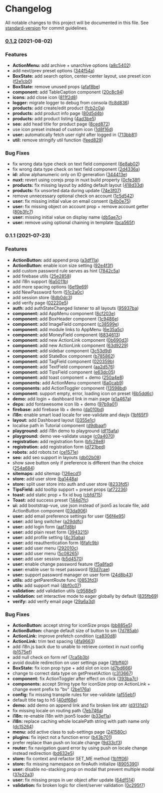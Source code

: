 # Changelog

All notable changes to this project will be documented in this file. See [standard-version](https://github.com/conventional-changelog/standard-version) for commit guidelines.

### [0.1.2](https://github.com/gru-agency/headless-dashboard/compare/v0.1.1...v0.1.2) (2021-08-02)


### Features

* **ActionMenu:** add archive + unarchive options ([a8c5402](https://github.com/gru-agency/headless-dashboard/commit/a8c5402b6c989fe671206fa01f56a253c21e019c))
* add next/prev preset options ([344f54a](https://github.com/gru-agency/headless-dashboard/commit/344f54a1b3b0ffdfa566c92c804358c103290620))
* **BoxState:** add search option, center-center layout, use preset icon ([f2e1cb0](https://github.com/gru-agency/headless-dashboard/commit/f2e1cb0c015233643876318f5930ccb958922774))
* **BoxState:** remove unused props ([afaf8be](https://github.com/gru-agency/headless-dashboard/commit/afaf8be28ad659c6d16cfff2843a4a5f42ff0ed6))
* **component:** add TableCaption component ([20c8c94](https://github.com/gru-agency/headless-dashboard/commit/20c8c94d09d9180d44daf240da371387cf09a701))
* **icons:** add close icon ([811f2d8](https://github.com/gru-agency/headless-dashboard/commit/811f2d8d7b11dda15fda8feec6c62c4d1157612a))
* **logger:** migrate logger to debug from consola ([fc8d836](https://github.com/gru-agency/headless-dashboard/commit/fc8d8360ddb261606592dd53ba6afa3fa129270f))
* **products:** add create/edit product ([fcb2c0a](https://github.com/gru-agency/headless-dashboard/commit/fcb2c0aea4c22a56bb0e2718fdf588288548810f))
* **products:** add product info page ([80d5d4b](https://github.com/gru-agency/headless-dashboard/commit/80d5d4b44a0013cbb0defdea39383ab56aa51a51))
* **products:** add product listing ([4ad3be5](https://github.com/gru-agency/headless-dashboard/commit/4ad3be536e3702154165ae60be9f89eb9dab2005))
* **seo:** add head title for product page ([8ced872](https://github.com/gru-agency/headless-dashboard/commit/8ced872d2534e5ac0a25c6a01eb02c7037ca055f))
* use icon preset instead of custom icon ([1d8f16d](https://github.com/gru-agency/headless-dashboard/commit/1d8f16d632f7fd07e0985a58fce6ea1092440c9a))
* **user:** automatically fetch user right after logged in ([713bb81](https://github.com/gru-agency/headless-dashboard/commit/713bb812ce732c185fc6c488ea0031660dc330ca))
* **util:** remove stringify util function ([feed829](https://github.com/gru-agency/headless-dashboard/commit/feed8297e38b93432109948f5fb5f0301e409d30))


### Bug Fixes

* fix wrong data type check on text field component ([6e8ab02](https://github.com/gru-agency/headless-dashboard/commit/6e8ab028bfd68561a76d963b960aa945dc08aac7))
* fix wrong data type check on text field component ([2d4336a](https://github.com/gru-agency/headless-dashboard/commit/2d4336a8e870d0026faf5444af5e9a6bbed7c64a))
* **id:** allow alphanumeric only on ID generation ([344413e](https://github.com/gru-agency/headless-dashboard/commit/344413e1664f212e8603eca46b75080f0dc65e1d))
* **nuxt:** revert using corejs prop in nuxt build property ([0cfe38f](https://github.com/gru-agency/headless-dashboard/commit/0cfe38f8a2f8aa1e0c159f3525f996d2b667c65b))
* **products:** fix missing layout by adding default layout ([418d33d](https://github.com/gru-agency/headless-dashboard/commit/418d33d155e581528eb25f4def7ff826de4c331a))
* **products:** fix unsorted data during update ([74e3f07](https://github.com/gru-agency/headless-dashboard/commit/74e3f075faec0cfe959767cdd322fc769a593fb1))
* remove unnecessary optional check on account ([1c5d542](https://github.com/gru-agency/headless-dashboard/commit/1c5d542de0796ddce484a4c66294cef78451d325))
* **user:** fix missing initial value on email consent ([b4b0e75](https://github.com/gru-agency/headless-dashboard/commit/b4b0e7549626825ca3cbbb0dbe9ca0c07631d4e6))
* **user:** fix missing object on account prop + remove account getter ([80b3fc7](https://github.com/gru-agency/headless-dashboard/commit/80b3fc757e837d65e8859975a86eee7f4cfa37c6))
* **user:** missing initial value on display name ([db5ae7c](https://github.com/gru-agency/headless-dashboard/commit/db5ae7ce4467421d15b5ed3bdcf1d283e7a14778))
* **user:** remove using optional chaining in template ([bca565f](https://github.com/gru-agency/headless-dashboard/commit/bca565f7e5d8171820f2cb44a8a9ed26aab36e41))

### 0.1.1 (2021-07-23)


### Features

* **ActionButton:** add append prop ([a3df11a](https://github.com/gru-agency/headless-dashboard/commit/a3df11a6faa297ce5a1bc49d3dae6d88d509e10e))
* **ActionButton:** enable icon size setting ([92e4f3f](https://github.com/gru-agency/headless-dashboard/commit/92e4f3f9bf2ecd3593308e69e2cc47a8341cb53e))
* add custom password rule serves as hint ([7842c5a](https://github.com/gru-agency/headless-dashboard/commit/7842c5a4beaab39bcc06ecff7eefb80fe9e073ba))
* add firebase utils ([25e2858](https://github.com/gru-agency/headless-dashboard/commit/25e2858496bfe707a88a53cbe8033d6c6057dec3))
* add i18n support ([6a5011b](https://github.com/gru-agency/headless-dashboard/commit/6a5011be01f0edc55fe1c45373094f37a019c4ad))
* add more spacing options ([6ef9e69](https://github.com/gru-agency/headless-dashboard/commit/6ef9e69dc2c7c5467017420ef0245479ca74aebf))
* add NewPassword form ([51c2a0c](https://github.com/gru-agency/headless-dashboard/commit/51c2a0cd016fadba3b5b7d77e7bcfafdfcbc4aa2))
* add session store ([8db0dc3](https://github.com/gru-agency/headless-dashboard/commit/8db0dc3aff193999c4d3c292e4c31d6c24b1414a))
* add verify page ([02220e5](https://github.com/gru-agency/headless-dashboard/commit/02220e5ecdb54a7531ecd2c64e3367da3fadc373))
* **auth:** add authStateChanged listener to all layouts ([95937ba](https://github.com/gru-agency/headless-dashboard/commit/95937bab54d2e29a699bbda1d1eaa1ba364555ea))
* **component:** add AppMenu component ([8cf203e](https://github.com/gru-agency/headless-dashboard/commit/8cf203e550dbffdf7bb3f0c2efca635480e86e72))
* **component:** add BoxHeader component ([1c9486e](https://github.com/gru-agency/headless-dashboard/commit/1c9486e071e6f98d6fa5f36ee5bb05b361395b45))
* **component:** add ImageField component ([c38599e](https://github.com/gru-agency/headless-dashboard/commit/c38599e6ca2e2e015fe4cdafd1b5fd9ac7d52e0b))
* **component:** add module links to AppMenu ([6e35a5c](https://github.com/gru-agency/headless-dashboard/commit/6e35a5c61c675bbd0694b03d5f1afe96b4d7780f))
* **component:** add MoneyField component ([6834613](https://github.com/gru-agency/headless-dashboard/commit/6834613db3c3751ce45cb168c23b13eb1fa90835))
* **component:** add new ActionLink component ([0b690d3](https://github.com/gru-agency/headless-dashboard/commit/0b690d3e63e7ed119e43d89c30a10fc21273b940))
* **component:** add new ActionLink component ([63d9229](https://github.com/gru-agency/headless-dashboard/commit/63d9229be57552dafa4268c507da287b5f7dd423))
* **component:** add sidebar component ([3c53d9d](https://github.com/gru-agency/headless-dashboard/commit/3c53d9d19ad394b4ca96be73a136ccdd627679e8))
* **component:** add StateBox component ([b785862](https://github.com/gru-agency/headless-dashboard/commit/b785862b7a3b6878a82846745157b47694df693e))
* **component:** add TagField component ([020359b](https://github.com/gru-agency/headless-dashboard/commit/020359bddbf2af9d2c1eea3ef9c5bf929cb1a807))
* **component:** add TextField component ([aa2d576](https://github.com/gru-agency/headless-dashboard/commit/aa2d576b0e8a51e78d746b4d82819303f731d48a))
* **component:** add TipsField component ([e63dc05](https://github.com/gru-agency/headless-dashboard/commit/e63dc0535420706c67265f29e8d3c157ff79df48))
* **component:** add toast component + demo ([250a4e8](https://github.com/gru-agency/headless-dashboard/commit/250a4e846f5ef9c4c1c2bd5f18b8b723a80991e1))
* **components:** add ActionMenu component ([6a0cab9](https://github.com/gru-agency/headless-dashboard/commit/6a0cab996e9fea44d650c2b61422307bd950c1a1))
* **components:** add ActionToggler component ([13598bd](https://github.com/gru-agency/headless-dashboard/commit/13598bd87f14330ca948435a6c4ffc6fa67ca6f1))
* **component:** support empty, error, loading icon on preset ([6b5dd6c](https://github.com/gru-agency/headless-dashboard/commit/6b5dd6c58af968b04ec5538b8b34bd0d63f38fbf))
* **demo:** add login + dashboard link in main page ([e1a467a](https://github.com/gru-agency/headless-dashboard/commit/e1a467a3e8aedbb2b79d8d1cb2d3b55fbefb7fb3))
* **deps:** add fontawesome icon lib + demo ([97b9a01](https://github.com/gru-agency/headless-dashboard/commit/97b9a012f351a90b0b8d2cc5f85b1ddfaeb108f9))
* **firebase:** add firebase lib + demo ([da010bd](https://github.com/gru-agency/headless-dashboard/commit/da010bd4664137c86a9e2ebf808cb3da8652606e))
* **i18n:** enable smart load locale for vee-validate and dayjs ([1bf65f1](https://github.com/gru-agency/headless-dashboard/commit/1bf65f16bd948f5334958df107e6acef143f5af3))
* **layout:** add Dashboard layout ([0355e1c](https://github.com/gru-agency/headless-dashboard/commit/0355e1c2523025892f872ed1a90c7b67db581bce))
* localise path in Tutorial component ([d9dbaaf](https://github.com/gru-agency/headless-dashboard/commit/d9dbaafcefa502e19c0dcf2569cdd82e2f22d61c))
* **playground:** add i18n demo to playground ([df15afa](https://github.com/gru-agency/headless-dashboard/commit/df15afa92a167edfee5aee06db7cbc8b81ed72a4))
* **playground:** demo vee-validate usage ([c0a4070](https://github.com/gru-agency/headless-dashboard/commit/c0a40709fca2157075d68357376fb2f0da8d1027))
* **registration:** add registration form ([bfc28e8](https://github.com/gru-agency/headless-dashboard/commit/bfc28e8f403ee6cf914f2917a3a998c16f0de28b))
* **registration:** add registration form ([d721bed](https://github.com/gru-agency/headless-dashboard/commit/d721beda4ee318e1558ab44cb2dac3af248fcdd9))
* **robots:** add robots.txt ([ce1571e](https://github.com/gru-agency/headless-dashboard/commit/ce1571e5fe1c7135e1a8b496b70cf2b940f50804))
* **seo:** add seo support in layouts ([db02b08](https://github.com/gru-agency/headless-dashboard/commit/db02b0868a4468129245f083e0a60fa837d976fa))
* show save button only if preference is different than the choice ([254a684](https://github.com/gru-agency/headless-dashboard/commit/254a6847741467d0eddb7d83e52fb68ac8bff389))
* **sitemaps:** add sitemap ([126ecd1](https://github.com/gru-agency/headless-dashboard/commit/126ecd1ee0de80d16a46c5b43b0e0661e67fa9ef))
* **store:** add user store ([ba1448a](https://github.com/gru-agency/headless-dashboard/commit/ba1448a3196dc317286f6b7ace1952e4c9a3b5af))
* **store:** split user store into auth and user store ([8233fd5](https://github.com/gru-agency/headless-dashboard/commit/8233fd52defc982593f62cf180cdafa1d7af9081))
* **TipsField:** add tooltip support + preset props ([af72236](https://github.com/gru-agency/headless-dashboard/commit/af72236e664e453ee3d2e6dd79b7f7c0066f935e))
* **toast:** add static prop + fix id bug ([cbfd715](https://github.com/gru-agency/headless-dashboard/commit/cbfd715e4f0f89290119f186bb92a70b6c3b8848))
* **Toast:** add success preset ([144d7fc](https://github.com/gru-agency/headless-dashboard/commit/144d7fc4384ffc7fcdb4fbc8d4c3a19735255a75))
* **ui:** add bootstrap-vue, use json instead of json5 as locale file, add ActionButton component ([03da906](https://github.com/gru-agency/headless-dashboard/commit/03da90656020d5c3a86924ae736e3f24391dd014))
* **user:** add email preference settings for user ([56f4e95](https://github.com/gru-agency/headless-dashboard/commit/56f4e958daafc46572de620b2e77141fd26182ce))
* **user:** add lang switcher ([a29ddfc](https://github.com/gru-agency/headless-dashboard/commit/a29ddfc8467b38efa880024c02575333baf2807b))
* **user:** add login form ([aaf7d8b](https://github.com/gru-agency/headless-dashboard/commit/aaf7d8bd080ead576a5d293602259a8614d8ca86))
* **user:** add plain reset form ([3943215](https://github.com/gru-agency/headless-dashboard/commit/3943215be24d175d10506a0b4f24f3be7b844a68))
* **user:** add profile setting ([4c35aba](https://github.com/gru-agency/headless-dashboard/commit/4c35aba13aa6bff517095e43c15c7533b2202183))
* **user:** add reauthentication form ([6fafc9b](https://github.com/gru-agency/headless-dashboard/commit/6fafc9b509d30458774e6b595d364cad34c9b34a))
* **user:** add user menu ([292010c](https://github.com/gru-agency/headless-dashboard/commit/292010ca9d86f9c4996a9aa2d407fbe0ce85d5d8))
* **user:** add user menu ([5c08265](https://github.com/gru-agency/headless-dashboard/commit/5c0826577a288090d4de648f64920a76eeaf2f31))
* **user:** add user session ([b5d4570](https://github.com/gru-agency/headless-dashboard/commit/b5d457028edf344b81a248ef8f25f45ca22f986b))
* **user:** enable change password feature ([f5a8fad](https://github.com/gru-agency/headless-dashboard/commit/f5a8fadd699c4ff0539e98554750470d00f29ced))
* **user:** enable user to reset password ([93d7cae](https://github.com/gru-agency/headless-dashboard/commit/93d7cae4f336c614e71e661b50b6d7dd26bf6f73))
* **user:** support password manager on user form ([24d8b43](https://github.com/gru-agency/headless-dashboard/commit/24d8b4393ba2aff15eda8b5b0f22265af1bdaf28))
* **utils:** add getParentRoute func ([0853fd3](https://github.com/gru-agency/headless-dashboard/commit/0853fd34ddb67db4047287c55f851dcc536717f0))
* **utils:** add support mail ([4bf0c07](https://github.com/gru-agency/headless-dashboard/commit/4bf0c078ed8bb7eb1bd982c669fd4b1a623c8db7))
* **validation:** add validation utils ([c9588e1](https://github.com/gru-agency/headless-dashboard/commit/c9588e1f0dbb1a4c91da9ee24fee1f5a3914587d))
* **validation:** set interactive mode to eager globally by default ([835fb69](https://github.com/gru-agency/headless-dashboard/commit/835fb6980a9bd8ec5b92606d583b0f867149192c))
* **verify:** add verify email page ([29a6a3d](https://github.com/gru-agency/headless-dashboard/commit/29a6a3d17dabbec2291a24c1bbc12bb5c1227e8a))


### Bug Fixes

* **ActionButton:** accept string for iconSize props ([bb885e5](https://github.com/gru-agency/headless-dashboard/commit/bb885e500045d257d77168b23cb6837331974d5b))
* **ActionButton:** change default size of button to sm ([7d785ab](https://github.com/gru-agency/headless-dashboard/commit/7d785ab0e7380433cdbe04cfb05fbea10aaa54e2))
* **ActionLink:** improve prefetch condition ([ca830d8](https://github.com/gru-agency/headless-dashboard/commit/ca830d8f85a1cf323ecd611f1970faf429ff6088))
* **ActionLink:** trim text spacing ([4fa9663](https://github.com/gru-agency/headless-dashboard/commit/4fa9663b5f0e9a66d90b325b8d096f06223ba445))
* add i18n.js back due to unable to retrieve context in nuxt config ([b1575ef](https://github.com/gru-agency/headless-dashboard/commit/b1575ef89889d2599d3f28c829a229c9d16c4bb8))
* add null check on form ref ([7ca5b3b](https://github.com/gru-agency/headless-dashboard/commit/7ca5b3b7fcc25878043b55a76f48b3335e3ed962))
* avoid double redirection on user settings page ([3fbff40](https://github.com/gru-agency/headless-dashboard/commit/3fbff409bb06bc619d81f76c329f8011a1feffec))
* **BoxState:** fix icon prop type + add slot on icon ([d7bd666](https://github.com/gru-agency/headless-dashboard/commit/d7bd666cf02043e925520d331568f665f2626d75))
* change to correct data type on getPresetAction ([c313667](https://github.com/gru-agency/headless-dashboard/commit/c313667db1545cf50ae0946fc8213c39eb0575f4))
* **component:** fix ActionToggler after effect on click ([393ba7c](https://github.com/gru-agency/headless-dashboard/commit/393ba7cc0674e8ea65f8014d89e8b254186b077d))
* **components:** accept String type for iconSize prop on ActionLink + change event prefix to "bv" ([2be176a](https://github.com/gru-agency/headless-dashboard/commit/2be176a2338429309fb546420af9897a242f2ac6))
* **config:** fix missing transpile rules for  vee-validate ([af55eb1](https://github.com/gru-agency/headless-dashboard/commit/af55eb1b891f6d240505aa18e1f0e88a0a5c0b0b))
* default title tag to h5 ([40df68e](https://github.com/gru-agency/headless-dashboard/commit/40df68eb57cdfefb7f47651907740b31a520e82a))
* **demo:** add demo on append link and fix broken link attr ([d3131d2](https://github.com/gru-agency/headless-dashboard/commit/d3131d2c0cec903579b985bfdcbf18be40515261))
* fix missing locale on routing path ([7eb746a](https://github.com/gru-agency/headless-dashboard/commit/7eb746a85dbb73fd51eddcadb1eb6e49c9721e36))
* **i18n:** re-enable i18n with json5 loader ([b33ef1a](https://github.com/gru-agency/headless-dashboard/commit/b33ef1a423aa0c66e05ba170aff50d811bc5d66a))
* **i18n:** replace caching whole localePath string with path name only ([dc15264](https://github.com/gru-agency/headless-dashboard/commit/dc152648e4d50da32e35e6d51ffcab5214e516ba))
* **menu:** add active class to sub-settings page ([241580c](https://github.com/gru-agency/headless-dashboard/commit/241580cc0ad87e725cd6bc4f4709f4721fea32ea))
* **plugins:** fix inject not a function error ([b43b701](https://github.com/gru-agency/headless-dashboard/commit/b43b701d1c009a13a5ad8921c1de0b2e694788f2))
* prefer replace than push on locale change ([9d33cf3](https://github.com/gru-agency/headless-dashboard/commit/9d33cf34d2d72e764668fd8d7b529bd67f6bd181))
* **router:** fix navigation guard error by using push on locale change instead redirection ([bd632e5](https://github.com/gru-agency/headless-dashboard/commit/bd632e569fb03e47205ef665e185caf3b10340ec))
* **store:** fix context and refactor SET_ME method ([1b1ff06](https://github.com/gru-agency/headless-dashboard/commit/1b1ff064e234fa2056d0bf757454f31878550ee4))
* **store:** fix missing namespace on fireAuth initialize ([8905390](https://github.com/gru-agency/headless-dashboard/commit/890539015e212979a490c3a1ffc36364ae89dd46))
* **user:** disable no-stacking prop on modal that prevent multiple modal ([37e22a3](https://github.com/gru-agency/headless-dashboard/commit/37e22a308db6aaf54fe37e8f01f6561b34815a45))
* **user:** fix missing props in uer object after update ([64df514](https://github.com/gru-agency/headless-dashboard/commit/64df514a26874bc109849c73e0a77d6b6c126b91))
* **validation:** fix broken logic for client/server validation ([0c295f7](https://github.com/gru-agency/headless-dashboard/commit/0c295f70870053e2d1b3980ab063acb74c3755e3))
